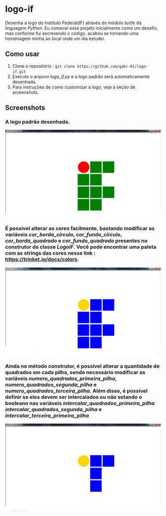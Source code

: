 # logo-if

Desenha a logo do Instituto Federal(IF) através do módulo *turtle* da linguagem *Python*. Eu comecei esse projeto inicialmente como um desafio, mas conforme fui escrevendo o código, acabou se tornando uma homenagem minha ao local onde um dia estudei.

## Como usar

1. Clone o repositório : `git clone https://github.com/gabr-01/logo-if.git`
2. Execute o arquivo *logo_if.py* e a logo padrão será automaticamente desenhada.
3. Para instruções de como customizar a logo, veja a seção de screenshots.

## Screenshots

### A logo padrão desenhada.

![screenshot com a logo regular](imagens/screenshot-logo-if-regular.png)

### É possível alterar as cores facilmente, bastando modificar as variáveis *cor_borda_circulo*, *cor_fundo_circulo*, *cor_borda_quadrado* e *cor_fundo_quadrado* presentes no construtor da classe *LogoIF*. Você pode encontrar uma paleta com as strings das cores nesse link : https://trinket.io/docs/colors.

![screenshot com a logo de cor alterada](imagens/screenshot-logo-if-cor-alterada.png)

### Ainda no método construtor, é possível alterar a quantidade de quadrados em cada pilha, sendo necessário modificar as variáveis *numero_quadrados_primeira_pilha*, *numero_quadrados_segunda_pilha* e *numero_quadrados_terceira_pilha*. Além disso, é possível definir se eles devem ser intercalados ou não setando o booleano nas variáveis *intercalar_quadrados_primeira_pilha* *intercalar_quadrados_segunda_pilha* e *intercalar_terceira_primeira_pilha*

![screenshot com a logo de cor alterada](imagens/screenshot-logo-if-forma-alterada.png)